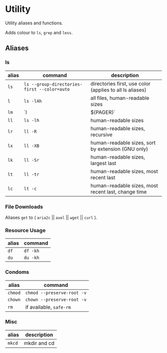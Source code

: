Utility
=======

Utility aliases and functions.

Adds colour to `ls`, `grep` and `less`.

Aliases
-------

### ls

| alias | command | description |
| ----- | ------- | ----------- |
| `ls` | `ls --group-directories-first --color=auto` | directories first, use color (applies to all ls aliases) |
| `l` | `ls -lAh` | all files, human-readable sizes |
| `lm` | `l | ${PAGER}` | all files, human-readable sizes, use pager |
| `ll` | `ls -lh` | human-readable sizes |
| `lr` | `ll -R` | human-readable sizes, recursive |
| `lx` | `ll -XB` | human-readable sizes, sort by extension (GNU only) |
| `lk` | `ll -Sr` | human-readable sizes, largest last |
| `lt` | `ll -tr` | human-readable sizes, most recent last |
| `lc` | `lt -c` | human-readable sizes, most recent last, change time |

### File Downloads

Aliases `get` to ( `aria2c` || `axel` || `wget` || `curl` ).

### Resource Usage

| alias | command |
| ----- | ------- |
| `df` | `df -kh` |
| `du` | `du -kh` |

### Condoms

| alias | command |
| ----- | ------- |
| `chmod` | `chmod --preserve-root -v` |
| `chown` | `chown --preserve-root -v` |
| `rm` | if available, `safe-rm` |

### Misc

| alias | description |
| ----- | ----------- |
| `mkcd` | mkdir and cd |
